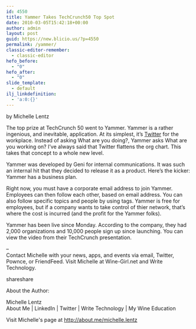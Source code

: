 ```yaml
---
id: 4550
title: Yammer Takes TechCrunch50 Top Spot
date: 2010-03-05T15:42:18+00:00
author: admin
layout: post
guid: https://new.blicio.us/?p=4550
permalink: /yammer/
classic-editor-remember:
  - classic-editor
hefo_before:
  - "0"
hefo_after:
  - "0"
slide_template:
  - default
ilj_linkdefinition:
  - 'a:0:{}'
---
```

by Michelle Lentz

The top prize at TechCrunch 50 went to Yammer. Yammer is a rather ingenious, and inevitable, application. At its simplest, it’s [Twitter](https://new.blicio.us/how-to-promote-your-startup-using-twitter/) for the workplace. Instead of asking What are you doing?, Yammer asks What are you working on? I’ve always said that Twitter flattens the org chart. This takes that concept to a whole new level.

Yammer was developed by Geni for internal communications. It was such an internal hit that they decided to release it as a product. Here’s the kicker: Yammer has a business plan.

Right now, you must have a corporate email address to join Yammer. Employees can then follow each other, based on email address. You can also follow specific topics and people by using tags. Yammer is free for employees, but if a company wants to take control of thier network, that’s where the cost is incurred (and the profit for the Yammer folks).

Yammer has been live since Monday. According to the company, they had 2,000 organizations and 10,000 people sign up since launching. You can view the video from their TechCrunch presentation.

–  
Contact Michelle with your news, apps, and events via email, Twitter, Pownce, or FriendFeed. Visit Michelle at Wine-Girl.net and Write Technology.

shareshare 

About the Author:

Michelle Lentz  
About Me | LinkedIn | Twitter | Write Technology | My Wine Education

Visit Michelle's page at <http://about.me/michelle.lentz>